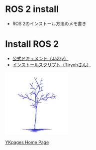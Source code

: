 # ROS 2 install
- ROS 2のインストール方法のメモ書き

# Install ROS 2
- [公式ドキュメント（Jazzy）](https://docs.ros.org/en/jazzy/Installation/Ubuntu-Install-Debs.html)
- [インストールスクリプト（Tiryohさん）](https://github.com/Tiryoh/ros2_setup_scripts_ubuntu)

![](../../images/BlueTreeIcon_200x200.jpg)

[YKpages Home Page](https://yusukekato.github.io/)
